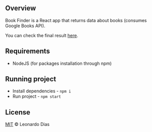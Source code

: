 ## Overview

Book Finder is a React app that returns data about books (consumes Google Books API).

You can check the final result [here](https://youtu.be/DDm0M_rZLJo).

## Requirements

- NodeJS (for packages installation through npm)

## Running project

- Install dependencies - `npm i`
- Run project - `npm start`

## License

[MIT](License) © Leonardo Dias